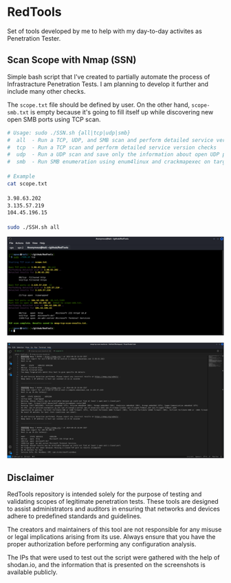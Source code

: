 # RedTools

Set of tools developed by me to help with my day-to-day activites as Penetration Tester.

## Scan Scope with Nmap (SSN)

Simple bash script that I've created to partially automate the process of Infrastracture Penetration Tests. I am planning to develop it further and include many other checks.

The `scope.txt` file should be defined by user. On the other hand, `scope-smb.txt` is empty because it's going to fill itself up while discovering new open SMB ports using TCP scan.

```bash
# Usage: sudo ./SSN.sh {all|tcp|udp|smb}
#  all  - Run a TCP, UDP, and SMB scan and perform detailed service version checks
#  tcp  - Run a TCP scan and perform detailed service version checks
#  udp  - Run a UDP scan and save only the information about open UDP ports
#  smb  - Run SMB enumeration using enum4linux and crackmapexec on targets in scope-smb.txt

# Example
cat scope.txt

3.98.63.202
3.135.57.219
104.45.196.15

sudo ./SSH.sh all
```

![SSN Scan](./images/ssn-scan.png)

![SSN Scan Results](./images/nmap-tcp-scan-results.png)

## Disclaimer

RedTools repository is intended solely for the purpose of testing and validating scopes of legitimate penetration tests. These tools are designed to assist administrators and auditors in ensuring that networks and devices adhere to predefined standards and guidelines.

The creators and maintainers of this tool are not responsible for any misuse or legal implications arising from its use. Always ensure that you have the proper authorization before performing any configuration analysis.

The IPs that were used to test out the script were gathered with the help of shodan.io, and the information that is presented on the screenshots is available publicly.
